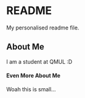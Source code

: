# README
My personalised readme file.

## About Me
I am a student at QMUL :D

#### Even More About Me
Woah this is small...
